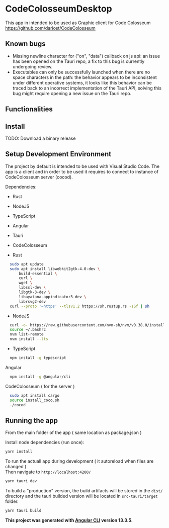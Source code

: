 # CodeColosseumDesktop

This app in intended to be used as Graphic client for Code Colosseum     
https://github.com/dariost/CodeColosseum

## Known bugs
- Missing newline character for ("on", "data") callback on js api: an issue has been opened on the Tauri repo, a fix to this bug is currently undergoing review.
- Executables can only be successfully launched when there are no space characters in the path: the behavior appears to be inconsistent under different operative systems, it looks like this behavior can be traced back to an incorrect implementation of the Tauri API, solving this bug might require opening a new issue on the Tauri repo.

## Functionalities



## Install

TODO: Download a binary release

## Setup Development Environment 
The project by default is intended to be used with Visual Studio Code.
The app is a client and in order to be used it requires to connect to instance of CodeColosseum server (cocod).

Dependencies:
- Rust
- NodeJS
- TypeScript
- Angular
- Tauri
- CodeColosseum 

- Rust
```bash
  sudo apt update
  sudo apt install libwebkit2gtk-4.0-dev \
      build-essential \
      curl \
      wget \
      libssl-dev \
      libgtk-3-dev \
      libayatana-appindicator3-dev \
      librsvg2-dev
  curl --proto '=https' --tlsv1.2 https://sh.rustup.rs -sSf | sh
```

- NodeJS
```bash
  curl -o- https://raw.githubusercontent.com/nvm-sh/nvm/v0.38.0/install.sh | bash
  source ~/.bashrc
  nvm list-remote
  nvm install --lts
```
  
- TypeScript
```bash
  npm install -g typescript
```

Angular
```bash
  npm install -g @angular/cli
```

CodeColosseum ( for the server ) 
```bash
  sudo apt install cargo
  source install_coco.sh
  ./cocod
```


## Running the app

From the main folder of the app ( same location as package.json )     

Install node dependencies (run once):     
```bash
yarn install
```

To run the actuall app during development ( it autoreload when files are changed )     
Then navigate to `http://localhost:4200/`
```bash
yarn tauri dev
```

To build a "production" version, the build artifacts will be stored in the `dist/` directory and the tauri builded version will be located in `src-tauri/target` folder.
```bash
yarn tauri build
```

__This project was generated with [Angular CLI](https://github.com/angular/angular-cli) version 13.3.5.__
